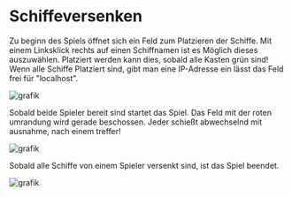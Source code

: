 # Schiffeversenken

Zu beginn des Spiels öffnet sich ein Feld zum Platzieren der Schiffe. 
Mit einem Linksklick rechts auf einen Schiffnamen ist es Möglich dieses auszuwählen. Platziert werden kann dies, sobald alle Kasten grün sind!
Wenn alle Schiffe Platziert sind, gibt man eine IP-Adresse ein lässt das Feld frei für "localhost".

![grafik](https://user-images.githubusercontent.com/47790983/169770205-e51c37cd-eef2-49f2-a637-a133308e8e56.png)

Sobald beide Spieler bereit sind startet das Spiel. Das Feld mit der roten umrandung wird gerade beschossen.
Jeder schießt abwechselnd mit ausnahme, nach einem treffer!

![grafik](https://user-images.githubusercontent.com/47790983/169770635-e6b79b4d-ec12-4dbd-a6fc-0b75fa212a69.png)

Sobald alle Schiffe von einem Spieler versenkt sind, ist das Spiel beendet.

![grafik](https://user-images.githubusercontent.com/47790983/169770782-fdcca7f8-a12b-4e3b-81cd-afcf475b0447.png)
